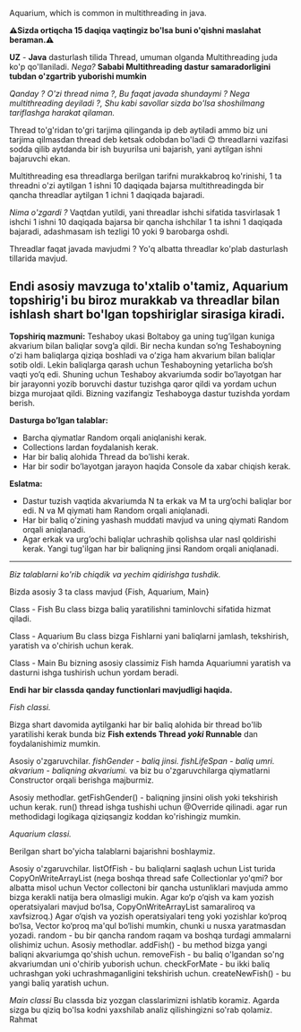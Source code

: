 Aquarium, which is common in multithreading in java.

**⚠️Sizda ortiqcha 15 daqiqa vaqtingiz bo'lsa buni o'qishni maslahat beraman.⚠️**

**UZ** - **Java** dasturlash tilida Thread, umuman olganda Multithreading juda ko'p qo'llaniladi.
_Nega?_
**Sababi Multithreading dastur samaradorligini tubdan o'zgartrib yuborishi mumkin**

_Qanday ?
O'zi thread nima ?,
Bu faqat javada shundaymi ?
Nega multithreading deyiladi ?,
Shu kabi savollar sizda bo'lsa shoshilmang tariflashga harakat qilaman._


Thread to'g'ridan to'gri tarjima qilinganda ip deb aytiladi ammo biz uni tarjima qilmasdan thread deb ketsak odobdan bo'ladi 😊
threadlarni vazifasi sodda qilib aytdanda bir ish buyurilsa uni bajarish, yani aytilgan ishni bajaruvchi ekan.

Multithreading esa threadlarga berilgan tarifni murakkabroq ko'rinishi, 1 ta threadni o'zi aytilgan 1 ishni 10 daqiqada bajarsa
multithreadingda bir qancha threadlar aytilgan 1 ichni 1 daqiqada bajaradi. 

_Nima o'zgardi ?_
Vaqtdan yutildi, yani threadlar ishchi sifatida tasvirlasak 1 ishchi 1 ishni 10 daqiqada bajarsa bir qancha ishchilar 1 ta ishni 1 daqiqada bajaradi,
adashmasam ish tezligi 10 yoki 9 barobarga oshdi.

Threadlar faqat javada mavjudmi ?
Yo'q albatta threadlar ko'plab dasturlash tillarida mavjud.

Endi asosiy mavzuga to'xtalib o'tamiz, Aquarium topshirig'i bu biroz murakkab va threadlar bilan ishlash shart bo'lgan topshiriglar sirasiga kiradi.
----------------------------------------------------------------------------------------------------
**Topshiriq mazmuni:**
    Teshaboy ukasi Boltaboy ga uning tug’ilgan kuniga akvarium bilan baliqlar sovg’a qildi.
    Bir necha kundan so’ng Teshaboyning o’zi ham baliqlarga qiziqa boshladi va o’ziga ham akvarium bilan baliqlar sotib oldi.
    Lekin baliqlarga qarash uchun Teshaboyning yetarlicha bo’sh vaqti yo’q edi. 
    Shuning uchun Teshaboy akvariumda sodir bo’layotgan har bir jarayonni yozib boruvchi dastur tuzishga qaror qildi va yordam uchun bizga murojaat qildi.
    Bizning vazifangiz Teshaboyga dastur tuzishda yordam berish.
    
**Dasturga bo’lgan talablar:**
  - Barcha qiymatlar Random orqali aniqlanishi kerak.
  - Collections lardan foydalanish kerak.
  - Har bir baliq alohida Thread da bo’lishi kerak.
  - Har bir sodir bo’layotgan jarayon haqida Console da xabar chiqish kerak.

**Eslatma:**
  - Dastur tuzish vaqtida akvariumda N ta erkak va M ta urg’ochi baliqlar bor edi. N va M
    qiymati ham Random orqali aniqlanadi.
  - Har bir baliq o’zining yashash muddati mavjud va uning qiymati Random orqali
    aniqlanadi.
  - Agar erkak va urg’ochi baliqlar uchrashib qolishsa ular nasl qoldirishi kerak. Yangi
    tug'ilgan har bir baliqning jinsi Random orqali aniqlanadi.
----------------------------------------------------------------------------------------------------

_Biz talablarni ko'rib chiqdik va yechim qidirishga tushdik._

Bizda asosiy 3 ta class mavjud 
                              {Fish, Aquarium, Main}

Class - Fish
    Bu class bizga baliq yaratilishni taminlovchi sifatida hizmat qiladi.
    
Class - Aquarium
    Bu class bizga Fishlarni yani baliqlarni jamlash, tekshirish, yaratish va o'chirish uchun kerak.
    
Class - Main 
    Bu bizning asosiy classimiz Fish hamda Aquariumni yaratish va dasturni ishga tushirish uchun yordam beradi.


**Endi har bir classda qanday functionlari mavjudligi haqida.**

_Fish classi._

  Bizga shart davomida aytilganki har bir baliq alohida bir thread bo'lib yaratilishi kerak bunda biz **Fish extends Thread _yoki_ Runnable** dan foydalanishimiz mumkin.

Asosiy o'zgaruvchilar.
        _fishGender - baliq jinsi.
        fishLifeSpan - baliq umri.
        akvarium - baliqning akvariumi._
va biz bu o'zgaruvchilarga qiymatlarni Constructor orqali berishga majburmiz.

Asosiy methodlar.
       getFishGender() - baliqning jinsini olish yoki tekshirish uchun kerak.
       run() thread ishga tushishi uchun @Override qilinadi.
       agar run methodidagi logikaga qiziqsangiz koddan ko'rishingiz mumkin.
       
_Aquarium classi._

  Berilgan shart bo'yicha talablarni bajarishni boshlaymiz.
  
Asosiy o'zgaruvchilar.
      listOfFish - bu baliqlarni saqlash uchun List turida CopyOnWriteArrayList (nega boshqa thread safe Collectionlar yo'qmi?
      bor albatta misol uchun Vector collectoni bir qancha ustunliklari mavjuda ammo bizga kerakli natija bera olmasligi mukin.
      Agar ko‘p o‘qish va kam yozish operatsiyalari mavjud bo‘lsa, CopyOnWriteArrayList samaraliroq va xavfsizroq.)
      Agar o‘qish va yozish operatsiyalari teng yoki yozishlar ko‘proq bo‘lsa, Vector ko‘proq ma'qul bo‘lishi mumkin, chunki u nusxa yaratmasdan yozadi.
      random - bu bir qancha random raqam va boshqa turdagi ammalarni olishimiz uchun.
Asosiy methodlar.
      addFish() - bu method bizga yangi baliqni akvariumga qo'shish uchun.
      removeFish - bu baliq o'lgandan so'ng akvariumdan uni o'chirib yuborish uchun.
      checkForMate - bu ikki baliq uchrashgan yoki uchrashmaganligini tekshirish uchun.
      createNewFish() - bu yangi baliq yaratish uchun.
      
_Main classi_
    Bu classda biz yozgan classlarimizni ishlatib koramiz. Agarda sizga bu qiziq bo'lsa kodni yaxshilab analiz qilishingizni so'rab qolamiz. Rahmat
